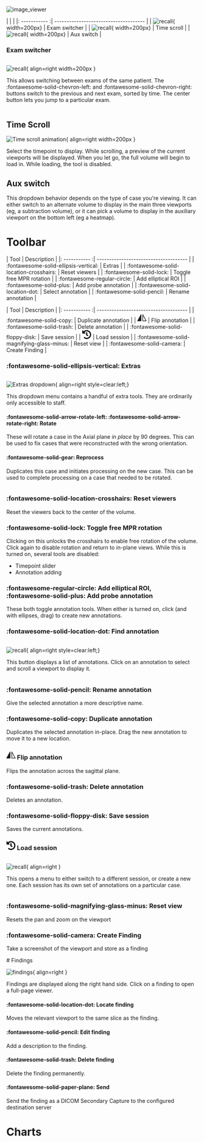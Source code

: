 ![image_viewer](site:images/viewer_toolbar.png)

|           |                            |
|: ----------- :| ------------------------------------- |
| ![recall](site:images/viewer_tools/exam-switch-closed.png){ width=200px}     | Exam switcher       |
| ![recall](site:images/viewer_tools/time-scroll.png){ width=200px}     | Time scroll       |
| ![recall](site:images/viewer_tools/aux-switch.png){ width=200px}     | Aux switch       |

### Exam switcher

<div markdown style="overflow: auto;">

![recall](site:images/viewer_tools/exam-switch.png){ align=right width=200px }

This allows switching between exams of the same patient. The :fontawesome-solid-chevron-left: and :fontawesome-solid-chevron-right: buttons switch to the previous and next exam, sorted by time. The center button lets you jump to a particular exam.
</div>

## Time Scroll

![Time scroll animation](site:images/viewer_tools/time-scroll-anim.gif){ align=right width=200px }

Select the timepoint to display. While scrolling, a preview of the current viewports will be displayed. When you let go, the full volume will begin to load in. While loading, the tool is disabled.

## Aux switch

This dropdown behavior depends on the type of case you're viewing. It can either switch to an alternate volume to display in the main three viewports (eg, a subtraction volume), or it can pick a volume to display in the auxiliary viewport on the bottom left (eg a heatmap). 

# Toolbar

<div class="grid menu-btns" markdown>

| Tool          | Description                           |
|: ----------- :| ------------------------------------- |
| :fontawesome-solid-ellipsis-vertical:     | Extras       |
| :fontawesome-solid-location-crosshairs: | Reset viewers |
| :fontawesome-solid-lock: | Toggle free MPR rotation |
| :fontawesome-regular-circle: | Add elliptical ROI |
| :fontawesome-solid-plus:    | Add probe annotation |
| :fontawesome-solid-location-dot:    | Select annotation |
| :fontawesome-solid-pencil:    | Rename annotation |

| Tool          | Description                           |
|: ----------- :| ------------------------------------- |
| :fontawesome-solid-copy:     | Duplicate annotation |
| <span class="twemoji"><svg xmlns="http://www.w3.org/2000/svg" width="24" height="24" fill="currentColor" class="bi bi-symmetry-vertical" viewBox="0 0 16 16"><path d="M7 2.5a.5.5 0 0 0-.939-.24l-6 11A.5.5 0 0 0 .5 14h6a.5.5 0 0 0 .5-.5v-11zm2.376-.484a.5.5 0 0 1 .563.245l6 11A.5.5 0 0 1 15.5 14h-6a.5.5 0 0 1-.5-.5v-11a.5.5 0 0 1 .376-.484zM10 4.46V13h4.658L10 4.46z"></path></svg>     | Flip annotation |
| :fontawesome-solid-trash: | Delete annotation |
| :fontawesome-solid-floppy-disk:     | Save session |
| <span class="twemoji"><svg xmlns="http://www.w3.org/2000/svg" width="24" height="24" viewBox="0 0 512 512"><path d="M504 255.5c.3 136.6-111.2 248.4-247.8 248.5-59 0-113.2-20.5-155.8-54.9-11.1-8.9-11.9-25.5-1.8-35.6l11.3-11.3c8.6-8.6 22.4-9.6 31.9-2C173.1 425.1 212.8 440 256 440c101.7 0 184-82.3 184-184 0-101.7-82.3-184-184-184-48.8 0-93.1 19-126.1 49.9l50.8 50.8c10.1 10.1 2.9 27.3-11.3 27.3H24c-8.8 0-16-7.2-16-16V38.6c0-14.3 17.2-21.4 27.3-11.3l49.4 49.4C129.2 34.1 189.6 8 256 8c136.8 0 247.7 110.8 248 247.5zm-180.9 78.8l9.8-12.6c8.1-10.5 6.3-25.5-4.2-33.7L288 256.3V152c0-13.3-10.7-24-24-24h-16c-13.3 0-24 10.7-24 24v135.7l65.4 50.9c10.5 8.1 25.5 6.3 33.7-4.2z"/></svg></span> | Load session |
| :fontawesome-solid-magnifying-glass-minus: | Reset view |
| :fontawesome-solid-camera: | Create Finding |
</div>

### :fontawesome-solid-ellipsis-vertical: Extras
<div markdown style="overflow: auto;">

![Extras dropdown](site:images/viewer_tools/extras-menu.png){ align=right style=clear:left;}

This dropdown menu contains a handful of extra tools. They are ordinarily only accessible to staff.
#### :fontawesome-solid-arrow-rotate-left: :fontawesome-solid-arrow-rotate-right: Rotate
These will rotate a case in the Axial plane *in place* by 90 degrees. This can be used to fix cases that were reconstructed with the wrong orientation.

#### :fontawesome-solid-gear: Reprocess
Duplicates this case and initiates processing on the new case. This can be used to complete processing on a case that needed to be rotated.

</div>


### :fontawesome-solid-location-crosshairs: Reset viewers
Reset the viewers back to the center of the volume.

### :fontawesome-solid-lock: Toggle free MPR rotation
Clicking on this unlocks the crosshairs to enable free rotation of the volume. Click again to disable rotation and return to in-plane views. While this is turned on, several tools are disabled:

- Timepoint slider
- Annotation adding
### :fontawesome-regular-circle: Add elliptical ROI, :fontawesome-solid-plus: Add probe annotation
These both toggle annotation tools. When either is turned on, click (and with ellipses, drag) to create new annotations. 
### :fontawesome-solid-location-dot: Find annotation

<div markdown style="overflow: auto;">

![recall](site:images/viewer_tools/roi-menu.png){ align=right style=clear:left;}

This button displays a list of annotations. Click on an annotation to select and scroll a viewport to display it.

</div>

<div markdown class="grid bordergrid">

### :fontawesome-solid-pencil: Rename annotation
Give the selected annotation a more descriptive name. 


### :fontawesome-solid-copy: Duplicate annotation
Duplicates the selected annotation in-place. Drag the new annotation to move it to a new location.

<h3><span class="twemoji"><svg xmlns="http://www.w3.org/2000/svg" width="24" height="24" fill="currentColor" class="bi bi-symmetry-vertical" viewBox="0 0 16 16"><path d="M7 2.5a.5.5 0 0 0-.939-.24l-6 11A.5.5 0 0 0 .5 14h6a.5.5 0 0 0 .5-.5v-11zm2.376-.484a.5.5 0 0 1 .563.245l6 11A.5.5 0 0 1 15.5 14h-6a.5.5 0 0 1-.5-.5v-11a.5.5 0 0 1 .376-.484zM10 4.46V13h4.658L10 4.46z"></path></svg></span> Flip annotation</h3>

Flips the annotation across the sagittal plane. 
### :fontawesome-solid-trash: Delete annotation
Deletes an annotation.

### :fontawesome-solid-floppy-disk: Save session
Saves the current annotations.
</div>

<h3><span class="twemoji"><svg xmlns="http://www.w3.org/2000/svg" width="24" height="24" viewBox="0 0 512 512"><path d="M504 255.5c.3 136.6-111.2 248.4-247.8 248.5-59 0-113.2-20.5-155.8-54.9-11.1-8.9-11.9-25.5-1.8-35.6l11.3-11.3c8.6-8.6 22.4-9.6 31.9-2C173.1 425.1 212.8 440 256 440c101.7 0 184-82.3 184-184 0-101.7-82.3-184-184-184-48.8 0-93.1 19-126.1 49.9l50.8 50.8c10.1 10.1 2.9 27.3-11.3 27.3H24c-8.8 0-16-7.2-16-16V38.6c0-14.3 17.2-21.4 27.3-11.3l49.4 49.4C129.2 34.1 189.6 8 256 8c136.8 0 247.7 110.8 248 247.5zm-180.9 78.8l9.8-12.6c8.1-10.5 6.3-25.5-4.2-33.7L288 256.3V152c0-13.3-10.7-24-24-24h-16c-13.3 0-24 10.7-24 24v135.7l65.4 50.9c10.5 8.1 25.5 6.3 33.7-4.2z"/></svg></span> Load session</h3>

<div markdown style="overflow: auto;">

![recall](site:images/viewer_tools/session-menu.png){ align=right }

This opens a menu to either switch to a different session, or create a new one. Each session has its own set of annotations on a particular case.

</div>

<div markdown class="grid bordergrid">

### :fontawesome-solid-magnifying-glass-minus: Reset view 
Resets the pan and zoom on the viewport

### :fontawesome-solid-camera: Create Finding 
Take a screenshot of the viewport and store as a finding
</div>
# Findings

![findings](site:images/viewer_tools/findings.png){ align=right }

Findings are displayed along the right hand side. Click on a finding to open a full-page viewer. 

#### :fontawesome-solid-location-dot: Locate finding
Moves the relevant viewport to the same slice as the finding.
#### :fontawesome-solid-pencil: Edit finding
Add a description to the finding.
#### :fontawesome-solid-trash: Delete finding
Delete the finding permanently.
#### :fontawesome-solid-paper-plane: Send
Send the finding as a DICOM Secondary Capture to the configured destination server

# Charts